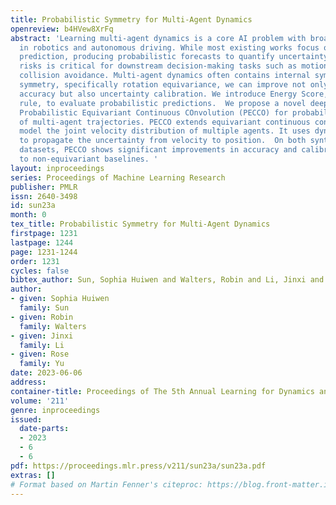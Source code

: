 ```yaml
---
title: Probabilistic Symmetry for Multi-Agent Dynamics
openreview: b4HVew8XrFq
abstract: 'Learning multi-agent dynamics is a core AI problem with broad applications
  in robotics and autonomous driving. While most existing works focus on deterministic
  prediction, producing probabilistic forecasts to quantify uncertainty and assess
  risks is critical for downstream decision-making tasks such as motion planning and
  collision avoidance. Multi-agent dynamics often contains internal symmetry. By leveraging
  symmetry, specifically rotation equivariance, we can improve not only the prediction
  accuracy but also uncertainty calibration. We introduce Energy Score, a proper scoring
  rule, to evaluate probabilistic predictions.  We propose a novel deep dynamics model,
  Probabilistic Equivariant Continuous COnvolution (PECCO) for probabilistic prediction
  of multi-agent trajectories. PECCO extends equivariant continuous convolution to
  model the joint velocity distribution of multiple agents. It uses dynamics integration
  to propagate the uncertainty from velocity to position.  On both synthetic and real-world
  datasets, PECCO shows significant improvements in accuracy and calibration compared
  to non-equivariant baselines. '
layout: inproceedings
series: Proceedings of Machine Learning Research
publisher: PMLR
issn: 2640-3498
id: sun23a
month: 0
tex_title: Probabilistic Symmetry for Multi-Agent Dynamics
firstpage: 1231
lastpage: 1244
page: 1231-1244
order: 1231
cycles: false
bibtex_author: Sun, Sophia Huiwen and Walters, Robin and Li, Jinxi and Yu, Rose
author:
- given: Sophia Huiwen
  family: Sun
- given: Robin
  family: Walters
- given: Jinxi
  family: Li
- given: Rose
  family: Yu
date: 2023-06-06
address:
container-title: Proceedings of The 5th Annual Learning for Dynamics and Control Conference
volume: '211'
genre: inproceedings
issued:
  date-parts:
  - 2023
  - 6
  - 6
pdf: https://proceedings.mlr.press/v211/sun23a/sun23a.pdf
extras: []
# Format based on Martin Fenner's citeproc: https://blog.front-matter.io/posts/citeproc-yaml-for-bibliographies/
---
```

